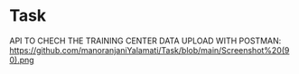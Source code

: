 # Task

API TO CHECH THE TRAINING CENTER DATA UPLOAD WITH POSTMAN:
https://github.com/manoranjaniYalamati/Task/blob/main/Screenshot%20(90).png
